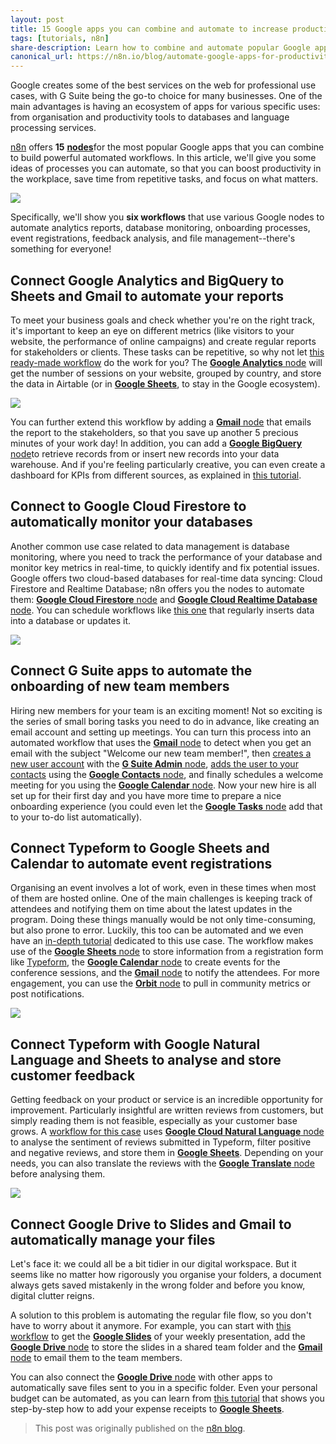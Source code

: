 ```yaml
---
layout: post
title: 15 Google apps you can combine and automate to increase productivity
tags: [tutorials, n8n]
share-description: Learn how to combine and automate popular Google apps for more productivity in the workplace.
canonical_url: https://n8n.io/blog/automate-google-apps-for-productivity/
---
```


Google creates some of the best services on the web for professional use cases, with G Suite being the go-to choice for many businesses. One of the  main advantages is having an ecosystem of apps for various specific uses: from organisation and productivity tools to databases and language processing services.

[n8n](https://n8n.io) offers **15** [**nodes**](https://n8n.io/integrations/)for the most popular Google apps that you can combine to build powerful automated workflows. In this article, we'll give you some ideas of processes you can automate, so that you can boost productivity in the workplace, save time from repetitive tasks, and focus on what matters.

![](https://lh4.googleusercontent.com/mue5xS4vtJDh6uiinkOvHQzdBKF5WbCdvFW-HnFlZ6WUM4Hfxk4ffcJ18osdXjEZWC_tOHLsNDCsjgCCq03HdINLlJrFFroVt4b6gBexoT4p54fm7S4Slfkynuhk4VfP9vFllolx)


Specifically, we'll show you **six workflows** that use various Google nodes to automate analytics reports, database monitoring, onboarding processes, event registrations, feedback analysis, and file management--there's something for everyone!

## Connect Google Analytics and BigQuery to Sheets and Gmail to automate your reports

To meet your business goals and check whether you're on the right track, it's important to keep an eye on different metrics (like visitors to your website, the performance of online campaigns) and create regular reports for stakeholders or clients. These tasks can be repetitive, so why not let [this ready-made workflow](https://n8n.io/workflows/892) do the work for you? The [**Google Analytics** node](https://docs.n8n.io/nodes/n8n-nodes-base.googleAnalytics/) will get the number of sessions on your website, grouped by country, and store the data in Airtable (or in [**Google Sheets**](https://docs.n8n.io/nodes/n8n-nodes-base.googleSheets/), to stay in the Google ecosystem).

![](https://lh6.googleusercontent.com/OyQDv3Zwqsmg8CdLILFnJbdDNa_xYdNK5p9MYkSZro0aOhQn4qDxzDNhQ5C_sidZLtffA1hDJoi5tNcbcgeox5bluRufCu5_zOJs7qY2N81Wc509qgTDoAkIZj4SCNTrI3vCtq5g)


You can further extend this workflow by adding a [**Gmail** node](https://docs.n8n.io/nodes/n8n-nodes-base.gmail/) that emails the report to the stakeholders, so that you save up another 5 precious minutes of your work day! In addition, you can add a [**Google BigQuery** node](https://docs.n8n.io/nodes/n8n-nodes-base.googleBigQuery/)to retrieve records from or insert new records into your data warehouse. And if you're feeling particularly creative, you can even create a dashboard for KPIs from different sources, as explained in [this tutorial](https://n8n.io/blog/automatically-pulling-and-visualizing-data-with-n8n/).

## Connect to Google Cloud Firestore to automatically monitor your databases

Another common use case related to data management is database monitoring, where you need to track the performance of your database and monitor key metrics in real-time, to quickly identify and fix potential issues. Google offers two cloud-based databases for real-time data syncing: Cloud Firestore and Realtime Database; n8n offers you the nodes to automate them: [**Google Cloud Firestore** node](https://docs.n8n.io/nodes/n8n-nodes-base.googleFirebaseCloudFirestore/#basic-operations) and [**Google Cloud Realtime Database** node](https://docs.n8n.io/nodes/n8n-nodes-base.googleFirebaseRealtimeDatabase/). You can schedule workflows like [this one](https://n8n.io/workflows/787) that regularly inserts data into a database or updates it.

![](https://lh5.googleusercontent.com/FmAPPVq8Il79qdql-rymOmvkWNNc8H3Ag9__iBEC_gAvxI-XmrbULX-Fh4aB2opeoBbIwjw_AO75JhCJYD3be9JDaLOyadVocbWZAPaA6Ek8dhTizAfFH1XmmMGMLCLEVjqGHbyw)

## Connect G Suite apps to automate the onboarding of new team members

Hiring new members for your team is an exciting moment! Not so exciting is the series of small boring tasks you need to do in advance, like creating an email account and setting up meetings. You can turn this process into an automated workflow that uses the [**Gmail** node](https://docs.n8n.io/nodes/n8n-nodes-base.gmail/) to detect when you get an email with the subject "Welcome our new team member!", then [creates a new user account](https://n8n.io/workflows/710) with the [**G Suite Admin** node](https://docs.n8n.io/nodes/n8n-nodes-base.gSuiteAdmin/), [adds the user to your contacts](https://n8n.io/workflows/637) using the [**Google Contacts** node](https://docs.n8n.io/nodes/n8n-nodes-base.googleContacts/), and finally schedules a welcome meeting for you using the [**Google Calendar** node](https://docs.n8n.io/nodes/n8n-nodes-base.googleCalendar/). Now your new hire is all set up for their first day and you have more time to prepare a nice onboarding experience (you could even let the [**Google Tasks** node](https://docs.n8n.io/nodes/n8n-nodes-base.googleTasks/) add that to your to-do list automatically).

## Connect Typeform to Google Sheets and Calendar to automate event registrations

Organising an event involves a lot of work, even in these times when most of them are hosted online. One of the main challenges is keeping track of attendees and notifying them on time about the latest updates in the program. Doing these things manually would be not only time-consuming, but also prone to error. Luckily, this too can be automated and we even have an [in-depth tutorial](https://n8n.io/blog/supercharging-your-conference-registration-process-with-n8n/) dedicated to this use case. The workflow makes use of the [**Google Sheets** node](https://docs.n8n.io/nodes/n8n-nodes-base.googleSheets/) to store information from a registration form like [Typeform](https://www.typeform.com/), the [**Google Calendar** node](https://docs.n8n.io/nodes/n8n-nodes-base.googleCalendar/) to create events for the conference sessions, and the [**Gmail** node](https://docs.n8n.io/nodes/n8n-nodes-base.gmail/) to notify the attendees. For more engagement, you can use the [**Orbit** node](https://docs.n8n.io/nodes/n8n-nodes-base.orbit/) to pull in community metrics or post notifications.

![](https://lh3.googleusercontent.com/NnGUrPUi8kYmXY3S4ccoPlNPpzRnHhQ7FwuF0EymJy6jfpU7Dc5ilwiyOJyN1U4jz_crrc0E7jHC8rbkVvS5JHr-3KV6Tfe7aZEMsIeCim6_yIC1eVoJVlzt_st1XA48747snOMq)


## Connect Typeform with Google Natural Language and Sheets to analyse and store customer feedback

Getting feedback on your product or service is an incredible opportunity for improvement. Particularly insightful are written reviews from customers, but simply reading them is not feasible, especially as your customer base grows. A [workflow for this case](https://n8n.io/workflows/1075) uses [**Google Cloud Natural Language** node](https://docs.n8n.io/nodes/n8n-nodes-base.googleCloudNaturalLanguage/) to analyse the sentiment of reviews submitted in Typeform, filter positive and negative reviews, and store them in [**Google Sheets**](https://docs.n8n.io/nodes/n8n-nodes-base.googleSheets/). Depending on your needs, you can also translate the reviews with the [**Google Translate** node](https://docs.n8n.io/nodes/n8n-nodes-base.googleTranslate/) before analysing them.

![](https://lh3.googleusercontent.com/dpa4aF88iDaKpH3hKZbwsZ3JGgCteqe4ewFKrW47NUevxOy36CeNgJnrrf_cdby-G326Ew_piSuHOprxe5rcaRCct76oIGMp3F9R1K0SZIroNmrtHPo_iQhbJ95ABUbgvubVSzdN)

## Connect Google Drive to Slides and Gmail to automatically manage your files

Let's face it: we could all be a bit tidier in our digital workspace. But it seems like no matter how rigorously you organise your folders, a document always gets saved mistakenly in the wrong folder and before you know, digital clutter reigns.

A solution to this problem is automating the regular file flow, so you don't have to worry about it anymore. For example, you can start with [this workflow](https://n8n.io/workflows/1035) to get the [**Google Slides**](https://docs.n8n.io/nodes/n8n-nodes-base.googleSlides/) of your weekly presentation, add the [**Google Drive** node](https://docs.n8n.io/nodes/n8n-nodes-base.googleDrive/) to store the slides in a shared team folder and the [**Gmail** node](https://docs.n8n.io/nodes/n8n-nodes-base.gmail/) to email them to the team members.

You can also connect the [**Google Drive** node](https://docs.n8n.io/nodes/n8n-nodes-base.googleDrive/) with other apps to automatically save files sent to you in a specific folder. Even your personal budget can be automated, as you can learn from [this tutorial](https://n8n.io/blog/automatically-adding-expense-receipts-to-google-sheets-with-telegram-mindee-twilio-and-n8n/) that shows you step-by-step how to add your expense receipts to [**Google Sheets**](https://docs.n8n.io/nodes/n8n-nodes-base.googleSheets/).

> This post was originally published on the [n8n blog](https://n8n.io/blog/automate-google-apps-for-productivity/).
